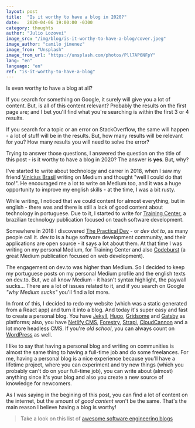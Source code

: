 ```yaml
---
layout: post
title:  "Is it worthy to have a blog in 2020?"
date:   2020-04-06 19:00:00 -0300
category: thoughts
author: "Julio Lozovei"
image_src: "/img/blog/is-it-worthy-to-have-a-blog/cover.jpeg"
image_author: "camilo jimenez"
image_from: "Unsplash"
image_from_url: "https://unsplash.com/photos/Pll7AP6NFpY"
lang: "en"
language: "en"
ref: "is-it-worthy-to-have-a-blog"
---
```

Is even worthy to have a blog at all?
<!--more-->
If you search for something on Google, it surely will give you a lot of content. But, is all of this content relevant? Probably the results on the first page are; and I bet you'll find what you're searching is within the first 3 or 4 results.

If you search for a topic or an error on StackOverflow, the same will happen - a lot of stuff will be in the results. But, how many results will be relevant for you? How many results you will need to solve the error?

Trying to answer those questions, I answered the question on the title of this post - is it worthy to have a blog in 2020? The answer is **yes**. But, why?

I've started to write about technology and carrer in 2018, when I saw my friend [Vinicius Brasil](https://vnbrs.com) writing on Medium and thought "well I could do that too!". He encouraged me a lot to write on Medium too, and it was a huge opportunity to improve my english skills - at the time, I was a bit rusty.

While writing, I noticed that we could content for almost everything, but in english - there was and there is still a lack of good content about technology in portuguese. Due to it, I started to write for [Training Center](https://medium.com/trainingcenter), a brazilian technology publication focused on teach software development.

Somewhere in 2018 I discovered [The Practical Dev](https://dev.to) - or _dev dot to_, as many people call it. _dev.to_ is a huge software development community, and their applications are open source - it says a lot about them. At that time I was writing on my personal Medium, for Training Center and also [Codeburst](https://codeburst.io/) (a great Medium publication focused on web development).

The engagement on dev.to was higher than Medium. So I decided to keep my portuguese posts on my personal Medium profile and the english texts on dev.to. But, we all know Medium - it hasn't syntax highlight, the paywall sucks... There are a lot of issues related to it, and if you search on Google _"why Medium sucks"_ you'll find a lot more.

In front of this, I decided to redo my website (which was a static generated from a React app) and turn it into a blog. And today it's super easy and fast to create a personal blog. You have [Jekyll](https://jekyllrb.com/), [Hugo](https://gohugo.io/), [Gridsome](https://gridsome.org/) and [Gatsby](https://www.gatsbyjs.org/) as platforms; also, you have [Netlify CMS](https://www.netlifycms.org/), [Forestry](https://forestry.io/), [Strapi](https://strapi.io/), [CloudCannon](https://cloudcannon.com/) and a lot more headless CMS. If you're _old school_, you can always count on [WordPress](https://wordpress.com) as well.

I like to say that having a personal blog and writing on communities is almost the same thing to having a full-time job and do some freelances. For me, having a personal blog is a nice experience because you'll have a lifetime project, where you can experiment and try new things (which you probably can't do on your full-time job), you can write about (almost) anything since it's your blog and also you create a new source of knowledge for newcomers.

As I was saying in the begining of this post, you can find a lot of content on the internet, but the amount of _good content_ won't be the same. That's the main reason I believe having a blog is worthy!

> Take a look on this list of [awesome software engineering blogs](https://github.com/kilimchoi/engineering-blogs)
